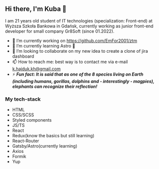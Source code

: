 ## Hi there, I'm Kuba 👋

I am 21 years old student of IT technologies (specialization: Front-end) at Wyższa Szkoła Bankowa in Gdańsk, currently working as junior front-end developer for small company Gr8Soft (since 01.2022).


- 🔭 I’m currently working on https://github.com/EmFor2001/ztm
- 🌱 I’m currently learning Astro 🚀
- 👯 I’m looking to collaborate on my new idea to create a clone of jira dashboard
- 📫 How to reach me: best way is to contact me via e-mail k.hajduk.kh@gmail.com
- ⚡ ***Fun fact: It is said that as one of the 8 species living on Earth (including humans, gorillas, dolphins and - interestingly - magpies), elephants can recognize their reflection!***


### My tech-stack
- HTML
- CSS/SCSS
- Styled components
- JS/TS
- React
- Redux(know the basics but still learning)
- React-Router
- Gatsby/Astro(currently learning)
- Axios
- Formik
- Yup
